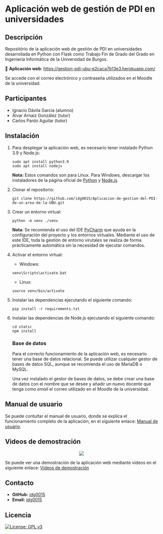 # Aplicación web de gestión de PDI en universidades

## Descripción

Repositório de la aplicación web de gestión de PDI en universidades desarrollada en Python con Flask como Trabajo Fin de
Grado del Grado en Ingeniería Informática de la Universidad de Burgos.

🔗 **Aplicación web**: https://gestion-pdi-ubu-e2caca7b13e3.herokuapp.com/

Se accede con el correo electrónico y contraseña utilizados en el Moodle de la universidad.

## Participantes

* Ignacio Dávila García (alumno)
* Álvar Arnaiz González (tutor)
* Carlos Pardo Aguilar (tutor)

## Instalación

1. Para desplegar la aplicación web, es necesario tener instalado Python 3.9 y Node.js:
    ```
    sudo apt install python3.9
    sudo apt install nodejs
    ```
   **Nota:** Estos comandos son para Linux. Para Windows, descargar los instaladores de la página oficial
   de [Python](https://www.python.org/downloads/) y
   [Node.js](https://nodejs.org/es).

2. Clonar el repositorio:
    ```
    git clone https://github.com/idg0015/Aplicacion-de-gestion-del-PDI-de-un-area-de-la-UBU.git
    ```

3. Crear un entorno virtual:
    ```
    python -m venv ./venv
    ```
   **Nota**: Se recomienda el uso del IDE [PyCharm](https://www.jetbrains.com/es-es/pycharm/download/#section=windows)
   que ayuda en la configuración del proyecto y los entornos virtuales. Mediante el uso de este IDE, toda la gestión de
   entorno virutales se realiza de forma prácticamente automática sin la necesidad de ejecutar comandos.

4. Activar el entorno virtual:
   * Windows:
   ```
   venv\Scripts\activate.bat
   ```
   * Linux:
   ```
   source venv/bin/activate
   ```

5. Instalar las dependencias ejecutando el siguiente comando:
    ```
    pip install -r requirements.txt
   ```

6. Instalar las dependencias de Node.js ejecutando el siguiente comando:
    ```
    cd static
    npm install
   ```

   ### Base de datos
   Para el correcto funcionamiento de la aplicación web, es necesario tener una base de datos relacional.
   Se puede utilizar cualquier gestor de bases de datos SQL, aunque se recomienda el uso de MariaDB o MySQL.

   Una vez instalado el gestor de bases de datos, se debe crear una base de datos con el nombre que se desee y añadir un
   nuevo docente que tenga como _email_ el correo utilizado en el Moodle de la universidad.

## Manual de usuario

Se puede contultar el manual de usuario, donde se explica el funcionamiento completo de la aplicación, en el siguiente
enlace: [Manual de usuario](https://github.com/idg0015/Aplicacion-de-gestion-del-PDI-de-un-area-de-la-UBU/blob/main/src/static/manual.pdf).

## Videos de demostración
<p align="center">
   <a href="https://universidaddeburgos-my.sharepoint.com/:f:/g/personal/idg0015_alu_ubu_es/Er9toqMAZDBAs8awkErg9ugBD5UkHcoZ8A1UPhq1OhsgQQ?e=kgdbZL">
      <img src="https://raw.githubusercontent.com/idg0015/Aplicacion-de-gestion-del-PDI-de-un-area-de-la-UBU/main/docs/img/videos.gif"/>
   </a>
</p>

Se puede ver una demostración de la aplicación web mediante videos en el siguiente enlace:
[Videos de demostración](https://universidaddeburgos-my.sharepoint.com/:f:/g/personal/idg0015_alu_ubu_es/Er9toqMAZDBAs8awkErg9ugBD5UkHcoZ8A1UPhq1OhsgQQ?e=kgdbZL)


## Contacto

* **GitHub:** [idg0015](https://github.com/idg0015)
* **Email:** [idg0015](mailto:idg0015@alu.ubu.es)

## Licencia

[![License: GPL v3](https://img.shields.io/badge/License-GPLv3-darkgreen.svg)](https://www.gnu.org/licenses/gpl-3.0.html)



